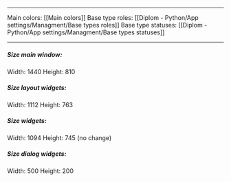 
___

Main colors: [[Main colors]]
Base type roles: [[Diplom - Python/App settings/Managment/Base types roles]]
Base type statuses: [[Diplom - Python/App settings/Managment/Base types statuses]]
___
##### Size main window:
Width: 1440
Height: 810
##### Size layout widgets:
Width: 1112
Height: 763
##### Size widgets:
Width: 1094
Height: 745 (no change)
##### Size dialog widgets:
Width: 500
Height: 200
